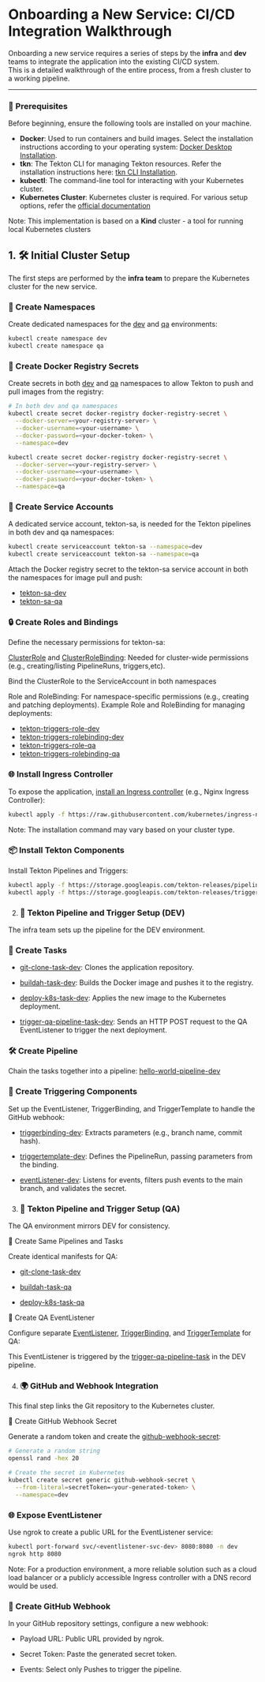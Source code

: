 # Onboarding a New Service: CI/CD Integration Walkthrough

Onboarding a new service requires a series of steps by the **infra** and **dev** teams to integrate the application into the existing CI/CD system.  
This is a detailed walkthrough of the entire process, from a fresh cluster to a working pipeline.

---
### 📂 Prerequisites
Before beginning, ensure the following tools are installed on your machine.

- **Docker**: Used to run containers and build images. Select the installation instructions according to your operating system: [Docker Desktop Installation](https://www.docker.com/products/docker-desktop/).
- **tkn**: The Tekton CLI for managing Tekton resources. Refer the installation instructions here: [tkn CLI Installation](https://tekton.dev/docs/cli/).
- **kubectl**: The command-line tool for interacting with your Kubernetes cluster.
- **Kubernetes Cluster**: Kubernetes cluster is required.
For various setup options, refer the [official documentation](https://kubernetes.io/docs/tasks/tools/)

Note: This implementation is based on a **Kind** cluster - a tool for running local Kubernetes clusters

## 1. 🛠 Initial Cluster Setup

The first steps are performed by the **infra team** to prepare the Kubernetes cluster for the new service.

### 📂 Create Namespaces
Create dedicated namespaces for the [dev](../Tests/namespace-dev.yaml) and [qa](../Tests/namespace-qa.yaml) environments:
```bash
kubectl create namespace dev
kubectl create namespace qa
```

### 🔑 Create Docker Registry Secrets

Create secrets in both [dev](../Tests/docker-registry-secret-dev.yaml) and [qa](../Tests/docker-registry-secret-qa.yaml) namespaces to allow Tekton to push and pull images from the registry:
```bash
# In both dev and qa namespaces
kubectl create secret docker-registry docker-registry-secret \
  --docker-server=<your-registry-server> \
  --docker-username=<your-username> \
  --docker-password=<your-docker-token> \
  --namespace=dev

kubectl create secret docker-registry docker-registry-secret \
  --docker-server=<your-registry-server> \
  --docker-username=<your-username> \
  --docker-password=<your-docker-token> \
  --namespace=qa
```


### 👤 Create Service Accounts

A dedicated service account, tekton-sa, is needed for the Tekton pipelines in both dev and qa namespaces:
```bash
kubectl create serviceaccount tekton-sa --namespace=dev
kubectl create serviceaccount tekton-sa --namespace=qa
```
Attach the Docker registry secret to the tekton-sa service account in both the namespaces for image pull and push:
- [tekton-sa-dev](../Tests/tekton-sa-dev.yaml)
- [tekton-sa-qa](../Tests/tekton-sa-qa.yaml)
### 🔒 Create Roles and Bindings

Define the necessary permissions for tekton-sa:

[ClusterRole](../Tests/tekton-deployer-clusterrole.yaml) and [ClusterRoleBinding](../Tests/tekton-deployer-clusterrolebinding.yaml): Needed for cluster-wide permissions (e.g., creating/listing PipelineRuns, triggers,etc).

Bind the ClusterRole to the ServiceAccount in both namespaces

Role and RoleBinding: For namespace-specific permissions (e.g., creating and patching deployments).
Example Role and RoleBinding for managing deployments:
- [tekton-triggers-role-dev](../Tests/tekton-triggers-role-dev.yaml)
- [tekton-triggers-rolebinding-dev](../Tests/tekton-triggers-rolebinding-dev.yaml)
- [tekton-triggers-role-qa](../Tests/tekton-triggers-role-qa.yaml)
- [tekton-triggers-rolebinding-qa](../Tests/tekton-triggers-rolebinding-qa.yaml)

### 🌐 Install Ingress Controller

To expose the application, [install an Ingress controller](https://kubernetes.io/docs/concepts/services-networking/ingress-controllers/) (e.g., Nginx Ingress Controller):
```bash
kubectl apply -f https://raw.githubusercontent.com/kubernetes/ingress-nginx/controller-v1.8.2/deploy/static/provider/kind/deploy.yaml
```
Note: The installation command may vary based on your cluster type.

### 📦 Install Tekton Components
Install Tekton Pipelines and Triggers:

```bash
kubectl apply -f https://storage.googleapis.com/tekton-releases/pipeline/latest/release.yaml
kubectl apply -f https://storage.googleapis.com/tekton-releases/triggers/latest/release.yaml
```

2. ### 🚀 Tekton Pipeline and Trigger Setup (DEV)

The infra team sets up the pipeline for the DEV environment.

### 🧩 Create Tasks

- [git-clone-task-dev](../Tests/git-clone-task-dev.yaml): Clones the application repository.

- [buildah-task-dev](../Tests/buildah-task-dev.yaml): Builds the Docker image and pushes it to the registry.

- [deploy-k8s-task-dev](../Tests/deploy-k8s-task-dev.yaml): Applies the new image to the Kubernetes deployment.

- [trigger-qa-pipeline-task-dev](../Tests/trigger-qa-pipeline-task-dev.yaml): Sends an HTTP POST request to the QA EventListener to trigger the next deployment.

### 🛠 Create Pipeline

Chain the tasks together into a pipeline:
[hello-world-pipeline-dev](../Tests/hello-world-pipeline-dev.yaml)

### 🔗 Create Triggering Components

Set up the EventListener, TriggerBinding, and TriggerTemplate to handle the GitHub webhook:

- [triggerbinding-dev](../Tests/triggerbinding-dev.yaml): Extracts parameters (e.g., branch name, commit hash).

- [triggertemplate-dev](../Tests/triggertemplate-dev.yaml): Defines the PipelineRun, passing parameters from the binding.

- [eventListener-dev](../Tests/eventlistener-dev.yaml): Listens for events, filters push events to the main branch, and validates the secret.

3. ### 🧪 Tekton Pipeline and Trigger Setup (QA)

The QA environment mirrors DEV for consistency.

🧩 Create Same Pipelines and Tasks

Create identical manifests for QA:

- [git-clone-task-dev](../Tests/git-clone-task-qa.yaml)

- [buildah-task-qa](../Tests/buildah-task-qa.yaml)

- [deploy-k8s-task-qa](../Tests/deploy-k8s-task-qa.yaml)

📡 Create QA EventListener

Configure separate [EventListener](../Tests/eventlistener-qa.yaml), [TriggerBinding](../Tests/triggerbinding-qa.yaml), and [TriggerTemplate](triggertemplate-qa.yaml) for QA:

This EventListener is triggered by the [trigger-qa-pipeline-task](../Tests/trigger-qa-pipeline-task-dev.yaml) in the DEV pipeline.

4. ### 🌍 GitHub and Webhook Integration

This final step links the Git repository to the Kubernetes cluster.

🔑 Create GitHub Webhook Secret

Generate a random token and create the [github-webhook-secret](../Tests/github-webhook-secret-dev.yaml):
```bash
# Generate a random string
openssl rand -hex 20

# Create the secret in Kubernetes
kubectl create secret generic github-webhook-secret \
  --from-literal=secretToken=<your-generated-token> \
  --namespace=dev

```
### 🌐 Expose EventListener

Use ngrok to create a public URL for the EventListener service:
```bash
kubectl port-forward svc/<eventlistener-svc-dev> 8080:8080 -n dev
ngrok http 8080
```
Note: For a production environment, a more reliable solution such as a cloud load balancer or a publicly accessible Ingress controller with a DNS record would be used.
### 🔗 Create GitHub Webhook

In your GitHub repository settings, configure a new webhook:

- Payload URL: Public URL provided by ngrok.

- Secret Token: Paste the generated secret token.

- Events: Select only Pushes to trigger the pipeline.
